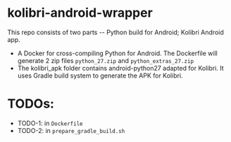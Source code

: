 # kolibri-android-wrapper

This repo consists of two parts -- Python build for Android; Kolibri Android app. 
* A Docker for cross-compiling Python for Android. The Dockerfile will generate 2 zip files `python_27.zip` and `python_extras_27.zip`
* The kolibri_apk folder contains android-python27 adapted for Kolibri. It uses Gradle build system to generate the APK for Kolibri.

# TODOs:

* TODO-1: in `Dockerfile`
* TODO-2: in `prepare_gradle_build.sh`
